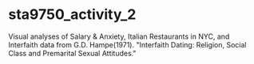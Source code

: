 # sta9750_activity_2
Visual analyses of Salary &amp; Anxiety, Italian Restaurants in NYC, and Interfaith data from G.D. Hampe(1971). "Interfaith Dating: Religion, Social Class and Premarital Sexual Attitudes."

